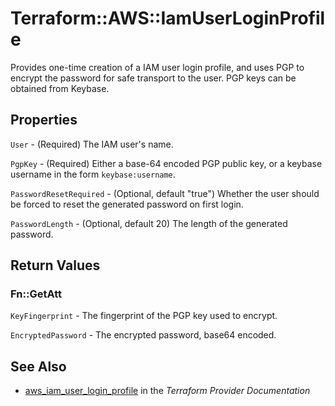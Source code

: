 # Terraform::AWS::IamUserLoginProfile

Provides one-time creation of a IAM user login profile, and uses PGP to
encrypt the password for safe transport to the user. PGP keys can be
obtained from Keybase.

## Properties

`User` - (Required) The IAM user's name.

`PgpKey` - (Required) Either a base-64 encoded PGP public key, or a
keybase username in the form `keybase:username`.

`PasswordResetRequired` - (Optional, default "true") Whether the
user should be forced to reset the generated password on first login.

`PasswordLength` - (Optional, default 20) The length of the generated
password.


## Return Values

### Fn::GetAtt

`KeyFingerprint` - The fingerprint of the PGP key used to encrypt.

`EncryptedPassword` - The encrypted password, base64 encoded.

## See Also

* [aws_iam_user_login_profile](https://www.terraform.io/docs/providers/aws/r/iam_user_login_profile.html) in the _Terraform Provider Documentation_